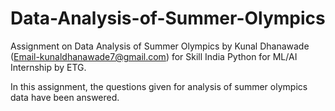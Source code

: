 # Data-Analysis-of-Summer-Olympics
Assignment on Data Analysis of Summer Olympics by Kunal Dhanawade (Email-kunaldhanawade7@gmail.com) for Skill India Python for ML/AI Internship by ETG.

In this assignment, the questions given for analysis of summer olympics data have been answered.
